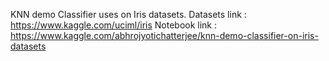 KNN demo Classifier uses on Iris datasets.
Datasets link : https://www.kaggle.com/uciml/iris
Notebook link : https://www.kaggle.com/abhrojyotichatterjee/knn-demo-classifier-on-iris-datasets
